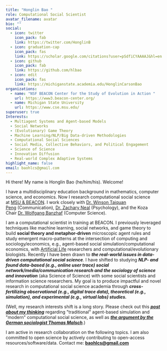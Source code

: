 ```yaml
---
title: "Honglin Bao "
role: Computational Social Scientist
avatar_filename: avatar
bio: ""
social:
  - icon: twitter
    icon_pack: fab
    link: https://twitter.com/HonglinB
  - icon: graduation-cap
    icon_pack: fas
    link: https://scholar.google.com/citations?user=pSdfiCYAAAAJ&hl=en
  - icon: github
    icon_pack: fab
    link: https://github.com/hlbao
  - icon: edit
    icon_pack: fas
    link: https://michiganstate.academia.edu/HonglinCarsonBao
organizations:
  - name: "NSF BEACON Center for the Study of Evolution in Action "
    url: https://www3.beacon-center.org/
  - name: Michigan State University
    url: https://www.cse.msu.edu/
superuser: true
Interests:
  - Multiagent Systems and Agent-based Models
  - Social Networks
  - (Evolutionary) Game Theory
  - Machine Learning/NLP/Big Data-driven Methodologies
  - Computational Social Sciences
  - Social Media, Collective Behaviors, and Political Engagement
  - Science of Science
  - Innovation Diffusion
  - Real-world Complex Adaptive Systems
highlight_name: false
email: baohlcs@gmail.com
---
```

Hi there! My name is Honglin Bao (he/him/his). Welcome!

I have a multidisciplinary education background in mathematics, computer science, and economics. Now I research computational social science at [MSU & BEACON](https://beacon-center.org/). I work closely with [Dr. Winson Taiquan Peng](https://comartsci.msu.edu/our-people/taiquan-winson-peng) (Communication), [Dr. Zachary Neal](https://www.zacharyneal.com/) (Psychology), and the Koza Chair [Dr. Wolfgang Banzhaf](http://www.cse.msu.edu/~banzhafw/) (Computer Science).

I am a computational scientist in training at BEACON. I previously leveraged techniques like machine learning, social networks, and game theory to build **social theory and metaphor-driven** microscopic agent rules and study emergent macro-patterns at the intersection of computing and sociology/economics, e.g., agent-based social simulation/computational economics, with [Artificial Life](<https://en.wikipedia.org/wiki/Artificial_life#:~:text=Artificial%20life%20(often%20abbreviated%20ALife,models%2C%20robotics%2C%20and%20biochemistry.>) researchers and computational/evolutionary biologists. Recently I have been drawn to ***the real-world issues in data-driven computational social science***. I have shifted to studying ***NLP- and found data-based (e.g., online user trace) social network/media/communication research and the sociology of science and innovation*** (aka Science of Science) with some social scientists and information science researchers. My goal is to produce impactful and novel research in computational social science academia through ***cross-fertilizing observational (e.g., digital trace data), theoretical (e.g., simulation), and experimental (e.g., virtual labs) studies.***

(Well, my research interests shift is a long story. Please check out this ***[post about my thinking](https://www.carsonhlbao.com/post/filling-in-the-missing-data-of-theory-driven-agent-based-simulation-in-social-sciences/)*** regarding "traditional" agent-based simulation and "modern" computational social science, as well as ***[the argument by the German sociologist Thomas Malsch](https://docs.google.com/document/d/1GkKP4thGPdAU5qYU2izLJyQOwZ8wE9OnDQeIM79VYis/edit?usp=sharing)***.)

I am active in research collaboration on the following topics. I am also committed to open science by actively contributing to open-access resources/software/data. Contact me: **baohlcs@gmail.com**
